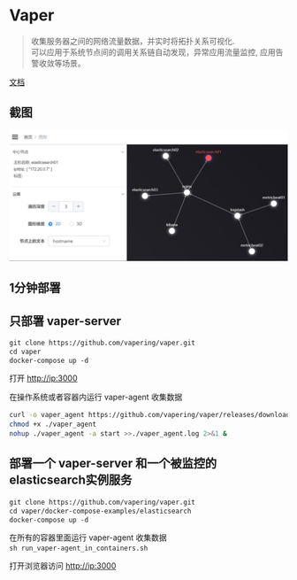 # Vaper

> 收集服务器之间的网络流量数据，并实时将拓扑关系可视化.  
> 可以应用于系统节点间的调用关系链自动发现，异常应用流量监控, 应用告警收敛等场景。


[文档](https://vapering.github.io/vaper/#/)  

## 截图
![2d demo](../imgs/demo-pc.zh-cn.jpg "2d demo")  
## 1分钟部署
## 只部署 vaper-server

```shell
git clone https://github.com/vapering/vaper.git
cd vaper
docker-compose up -d
```
打开 [http://ip:3000](http://vaper-server:3000)  

在操作系统或者容器内运行 vaper-agent 收集数据
```bash
curl -o vaper_agent https://github.com/vapering/vaper/releases/download/v0.0.1/vaper_agent
chmod +x ./vaper_agent
nohup ./vaper_agent -a start >>./vaper_agent.log 2>&1 &
```

## 部署一个 vaper-server 和一个被监控的elasticsearch实例服务

```shell
git clone https://github.com/vapering/vaper.git
cd vaper/docker-compose-examples/elasticsearch
docker-compose up -d
```

在所有的容器里面运行 vaper-agent 收集数据  
`sh run_vaper-agent_in_containers.sh`


打开浏览器访问 [http://ip:3000](http://vaper-server:3000)

